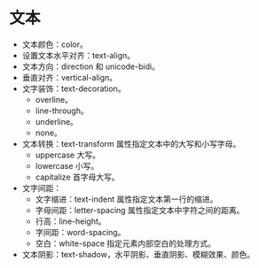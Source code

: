 # 文本

- 文本颜色：color。
- 设置文本水平对齐：text-align。
- 文本方向：direction 和 unicode-bidi。
- 垂直对齐：vertical-align。
- 文字装饰：text-decoration。
  - overline。
  - line-through。
  - underline。
  - none。
- 文本转换：text-transform 属性指定文本中的大写和小写字母。
  - uppercase 大写。
  - lowercase 小写。
  - capitalize 首字母大写。
- 文字间距：
  - 文字缩进：text-indent 属性指定文本第一行的缩进。
  - 字母间距：letter-spacing 属性指定文本中字符之间的距离。
  - 行高：line-height。
  - 字间距：word-spacing。
  - 空白：white-space 指定元素内部空白的处理方式。
- 文本阴影：text-shadow，水平阴影、垂直阴影、模糊效果、颜色。
